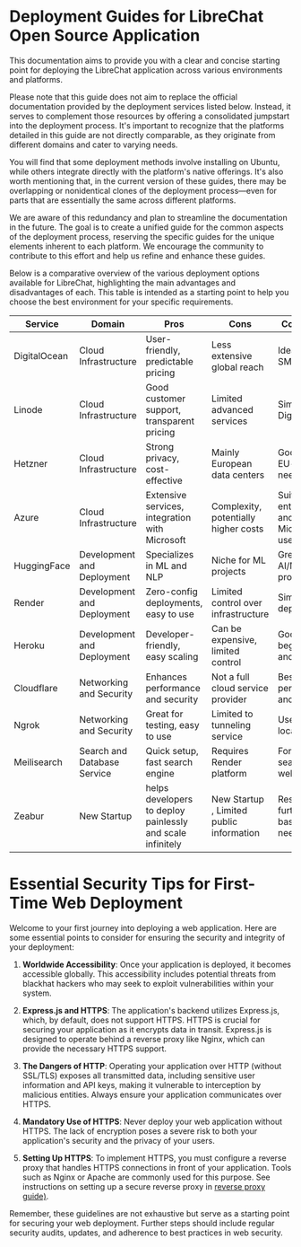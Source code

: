 # Deployment Guides for LibreChat Open Source Application

This documentation aims to provide you with a clear and concise starting point for deploying the LibreChat application across various environments and platforms.

Please note that this guide does not aim to replace the official documentation provided by the deployment services listed below. Instead, it serves to complement those resources by offering a consolidated jumpstart into the deployment process. It's important to recognize that the platforms detailed in this guide are not directly comparable, as they originate from different domains and cater to varying needs.

You will find that some deployment methods involve installing on Ubuntu, while others integrate directly with the platform's native offerings. It's also worth mentioning that, in the current version of these guides, there may be overlapping or nonidentical clones of the deployment process—even for parts that are essentially the same across different platforms.

We are aware of this redundancy and plan to streamline the documentation in the future. The goal is to create a unified guide for the common aspects of the deployment process, reserving the specific guides for the unique elements inherent to each platform. We encourage the community to contribute to this effort and help us refine and enhance these guides.

Below is a comparative overview of the various deployment options available for LibreChat, highlighting the main advantages and disadvantages of each. This table is intended as a starting point to help you choose the best environment for your specific requirements.

| **Service**  | **Domain**                  | **Pros**                                                   | **Cons**                                 | **Comments**                              |
| ------------ | --------------------------- | ---------------------------------------------------------- | ---------------------------------------- | ----------------------------------------- |
| DigitalOcean | Cloud Infrastructure        | User-friendly, predictable pricing                         | Less extensive global reach              | Ideal for SMBs                            |
| Linode       | Cloud Infrastructure        | Good customer support, transparent pricing                 | Limited advanced services                | Similar to DigitalOcean                   |
| Hetzner      | Cloud Infrastructure        | Strong privacy, cost-effective                             | Mainly European data centers             | Good for EU-based needs                   |
| Azure        | Cloud Infrastructure        | Extensive services, integration with Microsoft             | Complexity, potentially higher costs     | Suited for enterprise and Microsoft users |
| HuggingFace  | Development and Deployment  | Specializes in ML and NLP                                  | Niche for ML projects                    | Great for AI/ML projects                  |
| Render       | Development and Deployment  | Zero-config deployments, easy to use                       | Limited control over infrastructure      | Simple deployments                        |
| Heroku       | Development and Deployment  | Developer-friendly, easy scaling                           | Can be expensive, limited control        | Good for beginners and startups           |
| Cloudflare   | Networking and Security     | Enhances performance and security                          | Not a full cloud service provider        | Best for performance and security         |
| Ngrok        | Networking and Security     | Great for testing, easy to use                             | Limited to tunneling service             | Useful for local testing                  |
| Meilisearch  | Search and Database Service | Quick setup, fast search engine                            | Requires Render platform                 | For adding search to websites             |
| Zeabur       | New Startup                 | helps developers to deploy painlessly and scale infinitely | New Startup , Limited public information | Research further based on needs           |

# Essential Security Tips for First-Time Web Deployment

Welcome to your first journey into deploying a web application. Here are some essential points to consider for ensuring the security and integrity of your deployment:

1. **Worldwide Accessibility**: Once your application is deployed, it becomes accessible globally. This accessibility includes potential threats from blackhat hackers who may seek to exploit vulnerabilities within your system.

2. **Express.js and HTTPS**: The application's backend utilizes Express.js, which, by default, does not support HTTPS. HTTPS is crucial for securing your application as it encrypts data in transit. Express.js is designed to operate behind a reverse proxy like Nginx, which can provide the necessary HTTPS support.

3. **The Dangers of HTTP**: Operating your application over HTTP (without SSL/TLS) exposes all transmitted data, including sensitive user information and API keys, making it vulnerable to interception by malicious entities. Always ensure your application communicates over HTTPS.

4. **Mandatory Use of HTTPS**: Never deploy your web application without HTTPS. The lack of encryption poses a severe risk to both your application's security and the privacy of your users.

5. **Setting Up HTTPS**: To implement HTTPS, you must configure a reverse proxy that handles HTTPS connections in front of your application. Tools such as Nginx or Apache are commonly used for this purpose. See instructions on setting up a secure reverse proxy in [reverse proxy guide)](NGINX_Deployment_Guide.md).

Remember, these guidelines are not exhaustive but serve as a starting point for securing your web deployment. Further steps should include regular security audits, updates, and adherence to best practices in web security.
